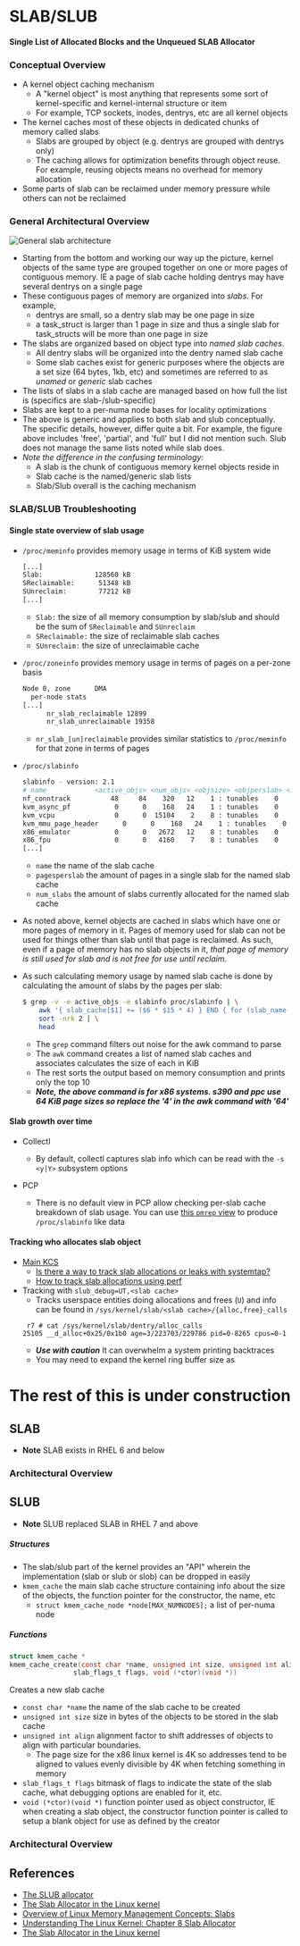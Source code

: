 # SLAB/SLUB

#### Single List of Allocated Blocks and the Unqueued SLAB Allocator

### Conceptual Overview

- A kernel object caching mechanism
  - A "kernel object" is most anything that represents some sort of kernel-specific and kernel-internal structure or item
  - For example, TCP sockets, inodes, dentrys, etc are all kernel objects
- The kernel caches most of these objects in dedicated chunks of memory called slabs
  - Slabs are grouped by object (e.g. dentrys are grouped with dentrys only)
  - The caching allows for optimization benefits through object reuse. For example, reusing objects means no overhead for memory allocation
- Some parts of slab can be reclaimed under memory pressure while others can not be reclaimed

### General Architectural Overview

![General slab architecture](https://www.kernel.org/doc/gorman/html/understand/understand-html037.png)
- Starting from the bottom and working our way up the picture, kernel objects of the same type are grouped together on one or more pages of contiguous memory. IE a page of slab cache holding dentrys may have several dentrys on a single page
- These contiguous pages of memory are organized into _slabs_. For example, 
  - dentrys are small, so a dentry slab may be one page in size
  - a task_struct is larger than 1 page in size and thus a single slab for task_structs will be more than one page in size
- The slabs are organized based on object type into _named slab caches_. 
  - All dentry slabs will be organized into the dentry named slab cache
  - Some slab caches exist for generic purposes where the objects are a set size (64 bytes, 1kb, etc) and sometimes are referred to as _unamed_ or _generic_ slab caches
- The lists of slabs in a slab cache are managed based on how full the list is (specifics are slab-/slub-specific)
- Slabs are kept to a per-numa node bases for locality optimizations
- The above is generic and applies to both slab and slub conceptually. The specific details, however, differ quite a bit. For example, the figure above includes 'free', 'partial', and 'full' but I did not mention such. Slub does not manage the same lists noted while slab does. 
- _Note the difference in the confusing terminology_:
  - A slab is the chunk of contiguous memory kernel objects reside in
  - Slab cache is the named/generic slab lists
  - Slab/Slub overall is the caching mechanism

### SLAB/SLUB Troubleshooting

#### Single state overview of slab usage

- `/proc/meminfo` provides memory usage in terms of KiB system wide
  ```bash
  [...]
  Slab:             128560 kB
  SReclaimable:      51348 kB
  SUnreclaim:        77212 kB
  [...]
  ```
  - `Slab:` the size of all memory consumption by slab/slub and should be the sum of `SReclaimable` and `SUnreclaim`
  - `SReclaimable:` the size of reclaimable slab caches
  - `SUnreclaim:` the size of unreclaimable cache

- `/proc/zoneinfo` provides memory usage in terms of pages on a per-zone basis
  ```bash
  Node 0, zone      DMA
    per-node stats
  [...]
        nr_slab_reclaimable 12899
        nr_slab_unreclaimable 19358
  ```
  - `nr_slab_[un]reclaimable` provides similar statistics to `/proc/meminfo` for that zone in terms of pages

- `/proc/slabinfo`
  ```bash
  slabinfo - version: 2.1
  # name            <active_objs> <num_objs> <objsize> <objperslab> <pagesperslab> : tunables <limit> <batchcount> <sharedfactor> : slabdata <active_slabs> <num_slabs> <sharedavail>
  nf_conntrack          48     84    320   12    1 : tunables    0    0    0 : slabdata      7      7      0
  kvm_async_pf           0      0    168   24    1 : tunables    0    0    0 : slabdata      0      0      0
  kvm_vcpu               0      0  15104    2    8 : tunables    0    0    0 : slabdata      0      0      0
  kvm_mmu_page_header      0      0    168   24    1 : tunables    0    0    0 : slabdata      0      0      0
  x86_emulator           0      0   2672   12    8 : tunables    0    0    0 : slabdata      0      0      0
  x86_fpu                0      0   4160    7    8 : tunables    0    0    0 : slabdata      0      0      0
  [...]
  ```
  - `name` the name of the slab cache
  - `pagesperslab` the amount of pages in a single slab for the named slab cache
  - `num_slabs` the amount of slabs currently allocated for the named slab cache

- As noted above, kernel objects are cached in slabs which have one or more pages of memory in it. Pages of memory used for slab can not be 
  used for things other than slab until that page is reclaimed. As such, even if a page of memory has no slab objects in it, _that page of 
  memory is still used for slab and is not free for use until reclaim_. 
- As such calculating memory usage by named slab cache is done by calculating the amount of slabs by the pages per slab: 
  ```bash
  $ grep -v -e active_objs -e slabinfo proc/slabinfo | \
      awk '{ slab_cache[$1] += ($6 * $15 * 4) } END { for (slab_name in slab_cache) { printf "%20s %10s KiB\n", slab_name, slab_cache[slab_name] } }' | \
      sort -nrk 2 | \
      head
  ```
  - The `grep` command filters out noise for the awk command to parse 
  - The `awk` command creates a list of named slab caches and associates calculates the size of each in KiB
  - The rest sorts the output based on memory consumption and prints only the top 10
  - _**Note, the above command is for x86 systems. s390 and ppc use 64 KiB page sizes so replace the '4' in the awk command with '64'**_

#### Slab growth over time

- Collectl

  - By default, collectl captures slab info which can be read with the `-s <y|Y>` subsystem options

- PCP

  - There is no default view in PCP allow checking per-slab cache breakdown of slab usage. You can use [this `pmrep` view](https://raw.githubusercontent.com/haithcockce/learning-stuff/master/docs/pcp/custom-pmrep-views/slabinfo) to produce `/proc/slabinfo` like data

#### Tracking who allocates slab object

- [Main KCS](https://access.redhat.com/solutions/358933)
  - [Is there a way to track slab allocations or leaks with systemtap?](https://access.redhat.com/articles/2850581)
  - [How to track slab allocations using perf](https://access.redhat.com/solutions/2850631)
- Tracking with `slub_debug=UT,<slab cache>`
  - Tracks userspace entities doing allocations and frees (`U`) and info can be found in `/sys/kernel/slab/<slab cache>/{alloc,free}_calls`
  ```
   r7 # cat /sys/kernel/slab/dentry/alloc_calls 
  25105 __d_alloc+0x25/0x1b0 age=3/223703/229786 pid=0-8265 cpus=0-1
  ```
  - **_Use with caution_** It can overwhelm a system printing backtraces
  - You may need to expand the kernel ring buffer size as 


# The rest of this is under construction

## SLAB

- **Note** SLAB exists in RHEL 6 and below

### Architectural Overview

## SLUB

- **Note** SLUB replaced SLAB in RHEL 7 and above

##### Structures

- The slab/slub part of the kernel provides an "API" wherein the implementation (slab or slub or slob) can be dropped in easily
- `kmem_cache` the main slab cache structure containing info about the size of the objects, the function pointer for the constructor, the name, etc
  - `struct kmem_cache_node *node[MAX_NUMNODES];` a list of per-numa node 

##### Functions

```c
struct kmem_cache *
kmem_cache_create(const char *name, unsigned int size, unsigned int align,
                slab_flags_t flags, void (*ctor)(void *))
```

Creates a new slab cache
- `const char *name` the name of the slab cache to be created
- `unsigned int size` size in bytes of the objects to be stored in the slab cache
- `unsigned int align` alignment factor to shift addresses of objects to align with particular boundaries. 
  - The page size for the x86 linux kernel is 4K so addresses tend to be aligned to values evenly divisible by 4K when fetching something in memory
- `slab_flags_t flags` bitmask of flags to indicate the state of the slab cache, what debugging options are enabled for it, etc.
- `void (*ctor)(void *)` function pointer used as object constructor, IE when creating a slab object, the constructor function pointer is called to setup a blank object for use as defined by the creator


### Architectural Overview

## References

- [The SLUB allocator](https://lwn.net/Articles/229984/)
- [The Slab Allocator in the Linux kernel](https://lwn.net/Articles/229984/)
- [Overview of Linux Memory Management Concepts: Slabs](http://www.secretmango.com/jimb/Whitepapers/slabs/slab.html)
- [Understanding The Linux Kernel: Chapter 8 Slab Allocator](https://www.kernel.org/doc/gorman/html/understand/understand011.html)
- [The Slab Allocator in the Linux kernel](https://hammertux.github.io/slab-allocator)

